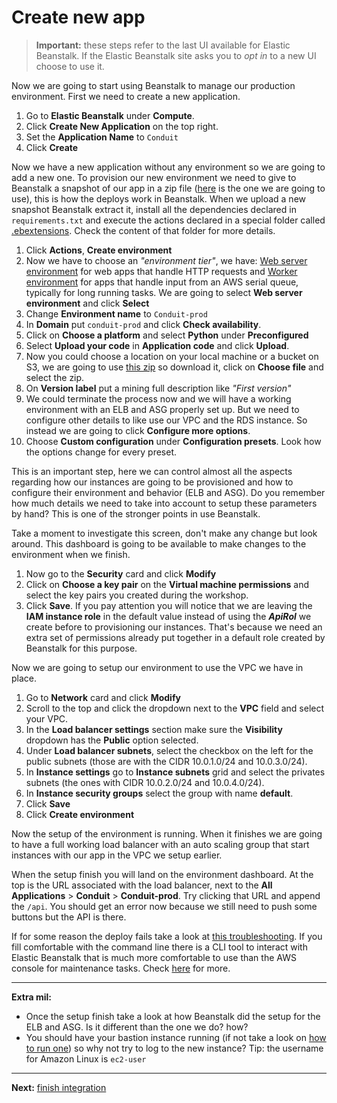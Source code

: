 # Create new app

> **Important:** these steps refer to the last UI available for Elastic Beanstalk. If the Elastic Beanstalk site asks you to _opt in_ to a new UI choose to use it.

Now we are going to start using Beanstalk to manage our production environment. First we need to create a new application.

1. Go to **Elastic Beanstalk** under **Compute**.
2. Click **Create New Application** on the top right.
3. Set the **Application Name** to `Conduit`
4. Click **Create**

Now we have a new application without any environment so we are going to add a new one. To provision our new environment we need to give to Beanstalk a snapshot of our app in a zip file ([here](/workshop/backend/beanstalk_deploy.zip) is the one we are going to use), this is how the deploys work in Beanstalk. When we upload a new snapshot Beanstalk extract it, install all the dependencies declared in `requirements.txt` and execute the actions declared in a special folder called [.ebextensions](/workshop/backend/.ebextensions). Check the content of that folder for more details.

1. Click **Actions**, **Create environment**
2. Now we have to choose an _"environment tier"_, we have: [Web server environment](https://docs.aws.amazon.com/elasticbeanstalk/latest/dg/concepts-worker.html) for web apps that handle HTTP requests and [Worker environment](https://docs.aws.amazon.com/elasticbeanstalk/latest/dg/concepts-worker.html) for apps that handle input from an AWS serial queue, typically for long running tasks. We are going to select **Web server environment** and click **Select**
3. Change **Environment name** to `Conduit-prod`
4. In **Domain** put `conduit-prod` and click **Check availability**.
5. Click on **Choose a platform** and select **Python** under **Preconfigured**
6. Select **Upload your code** in **Application code** and click **Upload**.
7. Now you could choose a location on your local machine or a bucket on S3, we are going to use [this zip](/workshop/backend/beanstalk_deploy.zip) so download it, click on **Choose file** and select the zip.
8. On **Version label** put a mining full description like _"First version"_
9. We could terminate the process now and we will have a working environment with an ELB and ASG properly set up. But we need to configure other details to like use our VPC and the RDS instance. So instead we are going to click **Configure more options**.
10. Choose **Custom configuration** under **Configuration presets**. Look how the options change for every preset.

This is an important step, here we can control almost all the aspects regarding how our instances are going to be provisioned and how to configure their environment and behavior (ELB and ASG). Do you remember how much details we need to take into account to setup these parameters by hand? This is one of the stronger points in use Beanstalk.

Take a moment to investigate this screen, don't make any change but look around. This dashboard is going to be available to make changes to the environment when we finish.

1. Now go to the **Security** card and click **Modify**
2. Click on **Choose a key pair** on the **Virtual machine permissions** and select the key pairs you created during the workshop.
3. Click **Save**. If you pay attention you will notice that we are leaving the **IAM instance role** in the default value instead of using the **_ApiRol_** we create before to provisioning our instances. That's because we need an extra set of permissions already put together in a default role created by Beanstalk for this purpose.

Now we are going to setup our environment to use the VPC we have in place.

1. Go to **Network** card and click **Modify**
2. Scroll to the top and click the dropdown next to the **VPC** field and select your VPC.
3. In the **Load balancer settings** section make sure the **Visibility** dropdown has the **Public** option selected.
4. Under **Load balancer subnets**, select the checkbox on the left for the public subnets (those are with the CIDR 10.0.1.0/24 and 10.0.3.0/24).
5. In **Instance settings** go to **Instance subnets** grid and select the privates subnets (the ones with CIDR 10.0.2.0/24 and 10.0.4.0/24).
6. In **Instance security groups** select the group with name **default**.
7. Click **Save**
8. Click **Create environment**

Now the setup of the environment is running. When it finishes we are going to have a full working load balancer with an auto scaling group that start instances with our app in the VPC we setup earlier.

When the setup finish you will land on the environment dashboard. At the top is the URL associated with the load balancer, next to the **All Applications** > **Conduit** > **Conduit-prod**. Try clicking that URL and append the `/api`. You should get an error now because we still need to push some buttons but the API is there.

If for some reason the deploy fails take a look at [this troubleshooting](/workshop/beanstalk/troubleshooting.md). If you fill comfortable with the command line there is a CLI tool to interact with Elastic Beanstalk that is much more comfortable to use than the AWS console for maintenance tasks. Check [here](https://docs.aws.amazon.com/elasticbeanstalk/latest/dg/eb-cli3.html) for more.

---
**Extra mil:**

- Once the setup finish take a look at how Beanstalk did the setup for the ELB and ASG. Is it different than the one we do? how?
- You should have your bastion instance running (if not take a look on [how to run one](/workshop/vpc-subnets-bastion/07-bastion.md)) so why not try to log to the new instance? Tip: the username for Amazon Linux is `ec2-user`

---
**Next:** [finish integration](/workshop/beanstalk/03-finish-integration.md)